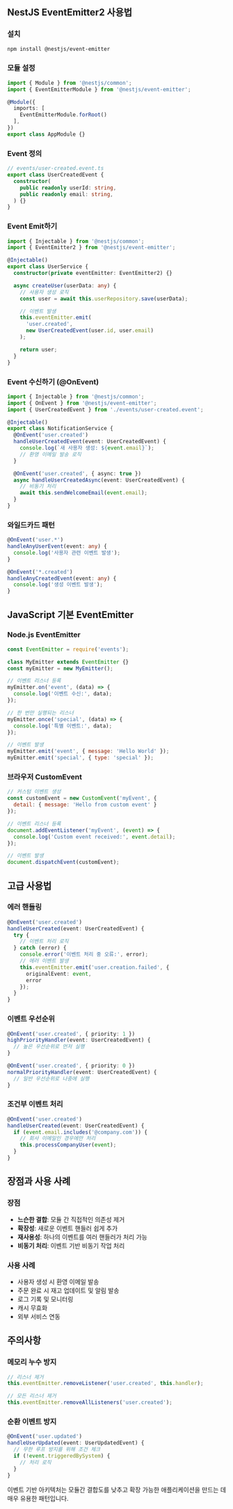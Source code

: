 

## NestJS EventEmitter2 사용법

### 설치
```bash
npm install @nestjs/event-emitter
```

### 모듈 설정
```typescript
import { Module } from '@nestjs/common';
import { EventEmitterModule } from '@nestjs/event-emitter';

@Module({
  imports: [
    EventEmitterModule.forRoot()
  ],
})
export class AppModule {}
```

### Event 정의
```typescript
// events/user-created.event.ts
export class UserCreatedEvent {
  constructor(
    public readonly userId: string,
    public readonly email: string,
  ) {}
}
```

### Event Emit하기
```typescript
import { Injectable } from '@nestjs/common';
import { EventEmitter2 } from '@nestjs/event-emitter';

@Injectable()
export class UserService {
  constructor(private eventEmitter: EventEmitter2) {}

  async createUser(userData: any) {
    // 사용자 생성 로직
    const user = await this.userRepository.save(userData);

    // 이벤트 발생
    this.eventEmitter.emit(
      'user.created',
      new UserCreatedEvent(user.id, user.email)
    );

    return user;
  }
}
```

### Event 수신하기 (@OnEvent)
```typescript
import { Injectable } from '@nestjs/common';
import { OnEvent } from '@nestjs/event-emitter';
import { UserCreatedEvent } from './events/user-created.event';

@Injectable()
export class NotificationService {
  @OnEvent('user.created')
  handleUserCreatedEvent(event: UserCreatedEvent) {
    console.log(`새 사용자 생성: ${event.email}`);
    // 환영 이메일 발송 로직
  }

  @OnEvent('user.created', { async: true })
  async handleUserCreatedAsync(event: UserCreatedEvent) {
    // 비동기 처리
    await this.sendWelcomeEmail(event.email);
  }
}
```

### 와일드카드 패턴
```typescript
@OnEvent('user.*')
handleAnyUserEvent(event: any) {
  console.log('사용자 관련 이벤트 발생');
}

@OnEvent('*.created')
handleAnyCreatedEvent(event: any) {
  console.log('생성 이벤트 발생');
}
```

## JavaScript 기본 EventEmitter

### Node.js EventEmitter
```javascript
const EventEmitter = require('events');

class MyEmitter extends EventEmitter {}
const myEmitter = new MyEmitter();

// 이벤트 리스너 등록
myEmitter.on('event', (data) => {
  console.log('이벤트 수신:', data);
});

// 한 번만 실행되는 리스너
myEmitter.once('special', (data) => {
  console.log('특별 이벤트:', data);
});

// 이벤트 발생
myEmitter.emit('event', { message: 'Hello World' });
myEmitter.emit('special', { type: 'special' });
```

### 브라우저 CustomEvent
```javascript
// 커스텀 이벤트 생성
const customEvent = new CustomEvent('myEvent', {
  detail: { message: 'Hello from custom event' }
});

// 이벤트 리스너 등록
document.addEventListener('myEvent', (event) => {
  console.log('Custom event received:', event.detail);
});

// 이벤트 발생
document.dispatchEvent(customEvent);
```

## 고급 사용법

### 에러 핸들링
```typescript
@OnEvent('user.created')
handleUserCreated(event: UserCreatedEvent) {
  try {
    // 이벤트 처리 로직
  } catch (error) {
    console.error('이벤트 처리 중 오류:', error);
    // 에러 이벤트 발생
    this.eventEmitter.emit('user.creation.failed', {
      originalEvent: event,
      error
    });
  }
}
```

### 이벤트 우선순위
```typescript
@OnEvent('user.created', { priority: 1 })
highPriorityHandler(event: UserCreatedEvent) {
  // 높은 우선순위로 먼저 실행
}

@OnEvent('user.created', { priority: 0 })
normalPriorityHandler(event: UserCreatedEvent) {
  // 일반 우선순위로 나중에 실행
}
```

### 조건부 이벤트 처리
```typescript
@OnEvent('user.created')
handleUserCreated(event: UserCreatedEvent) {
  if (event.email.includes('@company.com')) {
    // 회사 이메일인 경우에만 처리
    this.processCompanyUser(event);
  }
}
```

## 장점과 사용 사례

### 장점
- **느슨한 결합**: 모듈 간 직접적인 의존성 제거
- **확장성**: 새로운 이벤트 핸들러 쉽게 추가
- **재사용성**: 하나의 이벤트를 여러 핸들러가 처리 가능
- **비동기 처리**: 이벤트 기반 비동기 작업 처리

### 사용 사례
- 사용자 생성 시 환영 이메일 발송
- 주문 완료 시 재고 업데이트 및 알림 발송
- 로그 기록 및 모니터링
- 캐시 무효화
- 외부 서비스 연동

## 주의사항

### 메모리 누수 방지
```typescript
// 리스너 제거
this.eventEmitter.removeListener('user.created', this.handler);

// 모든 리스너 제거
this.eventEmitter.removeAllListeners('user.created');
```

### 순환 이벤트 방지
```typescript
@OnEvent('user.updated')
handleUserUpdated(event: UserUpdatedEvent) {
  // 무한 루프 방지를 위해 조건 체크
  if (!event.triggeredBySystem) {
    // 처리 로직
  }
}
```

이벤트 기반 아키텍처는 모듈간 결합도를 낮추고 확장 가능한 애플리케이션을 만드는 데 매우 유용한 패턴입니다.